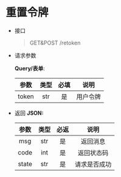 # 重置令牌
- 接口
    > GET&POST /retoken
- 请求参数

    **Query/表单**:

    |  参数   | 类型  | 必填 |  说明  |
    |:-----:|:---:|:--:|:----:|
    | token | str | 是  | 用户令牌 |

- 返回
    **JSON:**

    |  参数   | 类型  | 必返 |   说明   |
    |:-----:|:---:|:--:|:------:|
    |  msg  | str | 是  |  返回消息  |
    | code  | int | 是  | 返回状态码  |
    | state | str | 是  | 请求是否成功 |